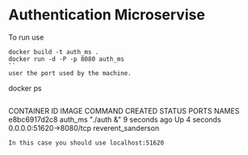 # Authentication Microservise

To run use
```
docker build -t auth_ms .
docker run -d -P -p 8080 auth_ms
``
user the port used by the machine.
```
docker ps
```
```
CONTAINER ID   IMAGE     COMMAND      CREATED         STATUS         PORTS                     NAMES
e8bc6917d2c8   auth_ms   "./auth &"   9 seconds ago   Up 4 seconds   0.0.0.0:51620->8080/tcp   reverent_sanderson
```
In this case you should use localhost:51620
